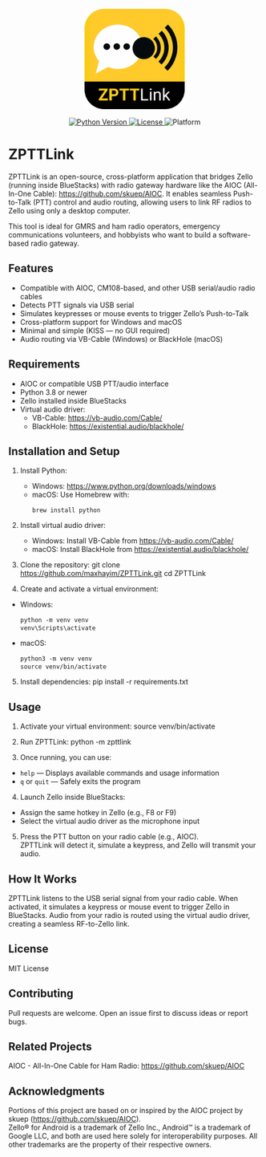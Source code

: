 <p align="center">
  <img src="assets/logo.png" alt="ZPTTLink Logo" width="200"/>
</p>

<p align="center">
  <a href="https://www.python.org/">
    <img src="https://img.shields.io/badge/Python-3.8%2B-blue" alt="Python Version">
  </a>
  <a href="https://opensource.org/licenses/MIT">
    <img src="https://img.shields.io/badge/License-MIT-green" alt="License">
  </a>
  <img src="https://img.shields.io/badge/Platform-Windows%20%7C%20macOS-lightgrey" alt="Platform">
</p>

ZPTTLink
========

ZPTTLink is an open-source, cross-platform application that bridges Zello (running inside BlueStacks) with radio gateway hardware like the AIOC (All-In-One Cable): https://github.com/skuep/AIOC. It enables seamless Push-to-Talk (PTT) control and audio routing, allowing users to link RF radios to Zello using only a desktop computer.

This tool is ideal for GMRS and ham radio operators, emergency communications volunteers, and hobbyists who want to build a software-based radio gateway.

Features
--------

- Compatible with AIOC, CM108-based, and other USB serial/audio radio cables
- Detects PTT signals via USB serial
- Simulates keypresses or mouse events to trigger Zello’s Push-to-Talk
- Cross-platform support for Windows and macOS
- Minimal and simple (KISS — no GUI required)
- Audio routing via VB-Cable (Windows) or BlackHole (macOS)

Requirements
------------

- AIOC or compatible USB PTT/audio interface
- Python 3.8 or newer
- Zello installed inside BlueStacks
- Virtual audio driver:
  - VB-Cable: https://vb-audio.com/Cable/
  - BlackHole: https://existential.audio/blackhole/

Installation and Setup
----------------------

1. Install Python:
   - Windows: https://www.python.org/downloads/windows
   - macOS: Use Homebrew with:
     ```
     brew install python
     ```

2. Install virtual audio driver:
   - Windows: Install VB-Cable from https://vb-audio.com/Cable/
   - macOS: Install BlackHole from https://existential.audio/blackhole/

3. Clone the repository:
git clone https://github.com/maxhayim/ZPTTLink.git
cd ZPTTLink

4. Create and activate a virtual environment:
- Windows:
  ```
  python -m venv venv
  venv\Scripts\activate
  ```
- macOS:
  ```
  python3 -m venv venv
  source venv/bin/activate
  ```

5. Install dependencies:
pip install -r requirements.txt

Usage
-----

1. Activate your virtual environment:
source venv/bin/activate

2. Run ZPTTLink:
python -m zpttlink

3. Once running, you can use:
- `help` — Displays available commands and usage information
- `q` or `quit` — Safely exits the program

4. Launch Zello inside BlueStacks:
- Assign the same hotkey in Zello (e.g., F8 or F9)
- Select the virtual audio driver as the microphone input

5. Press the PTT button on your radio cable (e.g., AIOC).  
ZPTTLink will detect it, simulate a keypress, and Zello will transmit your audio.

How It Works
------------

ZPTTLink listens to the USB serial signal from your radio cable. When activated, it simulates a keypress or mouse event to trigger Zello in BlueStacks. Audio from your radio is routed using the virtual audio driver, creating a seamless RF-to-Zello link.

License
-------

MIT License

Contributing
------------

Pull requests are welcome. Open an issue first to discuss ideas or report bugs.

Related Projects
----------------

AIOC - All-In-One Cable for Ham Radio: https://github.com/skuep/AIOC

Acknowledgments
---------------

Portions of this project are based on or inspired by the AIOC project by skuep (https://github.com/skuep/AIOC).  
Zello® for Android is a trademark of Zello Inc., Android™ is a trademark of Google LLC, and both are used here solely for interoperability purposes.  All other trademarks are the property of their respective owners.
